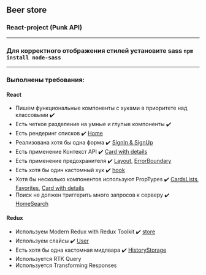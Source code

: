 ## Beer store
### React-project (Punk API)
***********

### Для корректного отображения стилей установите sass `npm install node-sass`
***********

### **Выполнены требования:**
#### **React**
* Пишем функциональные компоненты c хуками в приоритете над классовыми ✔️
* Есть четкое разделение на умные и глупые компоненты ✔️
* Есть рендеринг списков ✔️ [Home](https://github.com/ZojaAc/react-aston-project/blob/main/src/containers/Home.jsx)
* Реализована хотя бы одна форма ✔️ [SignIn & SignUp](https://github.com/ZojaAc/react-aston-project/blob/main/src/containers/FormTemplate.jsx)
* Есть применение Контекст API ✔️ [Card with details](https://github.com/ZojaAc/react-aston-project/blob/main/src/components/HomeCards.js)
* Есть применение предохранителя ✔️ [Layout](https://github.com/ZojaAc/react-aston-project/blob/main/src/App.js), [ErrorBoundary](https://github.com/ZojaAc/react-aston-project/blob/main/src/utility/errorBoundary.js)
* Есть хотя бы один кастомный хук ✔️ [hook](https://github.com/ZojaAc/react-aston-project/blob/main/src/components/Header.js)
* Хотя бы несколько компонентов используют PropTypes ✔️ [CardsLists](https://github.com/ZojaAc/react-aston-project/blob/main/src/components/CardItem.js), [Favorites](https://github.com/ZojaAc/react-aston-project/blob/main/src/components/Favorites.js), [Card with details](https://github.com/ZojaAc/react-aston-project/blob/main/src/components/HomeCards.js)
* Поиск не должен триггерить много запросов к серверу ✔️ [HomeSearch](https://github.com/ZojaAc/react-aston-project/blob/main/src/containers/Home.jsx)

#### **Redux**
* Используем Modern Redux with Redux Toolkit ✔️ [store](https://github.com/ZojaAc/react-aston-project/blob/main/src/store/store.js)
* Используем слайсы ✔️ [User](https://github.com/ZojaAc/react-aston-project/blob/main/src/store/userSlice.js)
* Есть хотя бы одна кастомная мидлвара ✔️ [HistoryStorage](https://github.com/ZojaAc/react-aston-project/blob/main/src/store/middleware.js)
* Используется RTK Query
* Используется Transforming Responses
